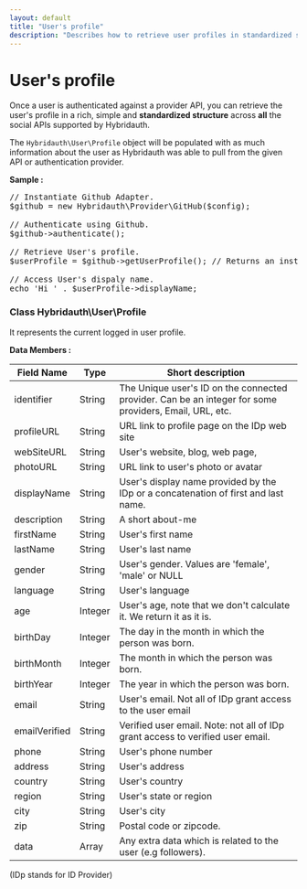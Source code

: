 ```yaml
---
layout: default
title: "User's profile"
description: "Describes how to retrieve user profiles in standardized structure across all the social networks."
---
```


User's profile
==============

Once a user is authenticated against a provider API, you can retrieve the user's profile in a rich, 
simple and **standardized structure** across **all** the social APIs supported by Hybridauth.

The `Hybridauth\User\Profile` object will be populated with as much information about the user as 
Hybridauth was able to pull from the given API or authentication provider.

**Sample :**

<pre>
// Instantiate Github Adapter.
$github = new Hybridauth\Provider\GitHub($config);

// Authenticate using Github.
$github->authenticate();

// Retrieve User's profile.
$userProfile = $github->getUserProfile(); // Returns an instance of class Hybridauth\User\Profile.

// Access User's dispaly name.
echo 'Hi ' . $userProfile->displayName;
</pre>

### Class Hybridauth\User\Profile

It represents the current logged in user profile.

**Data Members :**

Field Name    | Type     | Short description
------------- | ---------| -------------------------------------------------------
identifier    | String   | The Unique user's ID on the connected provider. Can be an integer for some providers, Email, URL, etc.
profileURL    | String   | URL link to profile page on the IDp web site
webSiteURL    | String   | User's website, blog, web page,
photoURL      | String   | URL link to user's photo or avatar
displayName   | String   | User's display name provided by the IDp or a concatenation of first and last name.
description   | String   | A short about-me
firstName     | String   | User's first name
lastName      | String   | User's last name
gender        | String   | User's gender. Values are 'female', 'male' or NULL
language      | String   | User's language
age           | Integer  | User's age, note that we don't calculate it. We return it as it is.
birthDay      | Integer  | The day in the month in which the person was born.
birthMonth    | Integer  | The month in which the person was born.
birthYear     | Integer  | The year in which the person was born.
email         | String   | User's email. Not all of IDp grant access to the user email
emailVerified | String   | Verified user email. Note: not all of IDp grant access to verified user email.
phone         | String   | User's phone number
address       | String   | User's address
country       | String   | User's country
region        | String   | User's state or region 
city          | String   | User's city
zip           | String   | Postal code or zipcode.
data          | Array    | Any extra data which is related to the user (e.g followers).

(IDp stands for ID Provider)
